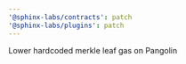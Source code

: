 ```yaml
---
'@sphinx-labs/contracts': patch
'@sphinx-labs/plugins': patch
---
```


Lower hardcoded merkle leaf gas on Pangolin

